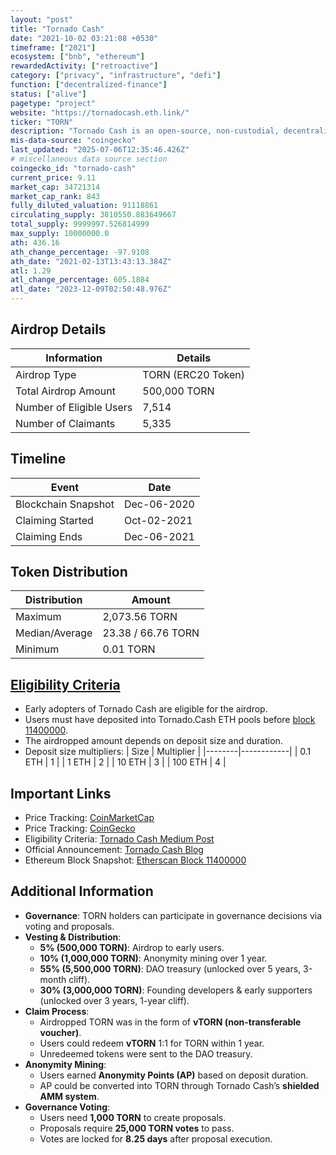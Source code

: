 ```yaml
---
layout: "post"
title: "Tornado Cash"
date: "2021-10-02 03:21:08 +0530"
timeframe: ["2021"]
ecosystem: ["bnb", "ethereum"]
rewardedActivity: ["retroactive"]
category: ["privacy", "infrastructure", "defi"]
function: ["decentralized-finance"]
status: ["alive"]
pagetype: "project"
website: "https://tornadocash.eth.link/"
ticker: "TORN"
description: "Tornado Cash is an open-source, non-custodial, decentralized cryptocurrency tumbler that enhances transaction privacy by mixing cryptocurrency funds."
mis-data-source: "coingecko"
last_updated: "2025-07-06T12:35:46.426Z"
# miscellaneous data source section
coingecko_id: "tornado-cash"
current_price: 9.11
market_cap: 34721314
market_cap_rank: 843
fully_diluted_valuation: 91118861
circulating_supply: 3810550.883649667
total_supply: 9999997.526814999
max_supply: 10000000.0
ath: 436.16
ath_change_percentage: -97.9108
ath_date: "2021-02-13T13:43:13.384Z"
atl: 1.29
atl_change_percentage: 605.1884
atl_date: "2023-12-09T02:50:48.976Z"
---
```


## Airdrop Details

| Information              | Details            |
| ------------------------ | ------------------ |
| Airdrop Type             | TORN (ERC20 Token) |
| Total Airdrop Amount     | 500,000 TORN       |
| Number of Eligible Users | 7,514              |
| Number of Claimants      | 5,335              |

## Timeline

| Event               | Date        |
| ------------------- | ----------- |
| Blockchain Snapshot | Dec-06-2020 |
| Claiming Started    | Oct-02-2021 |
| Claiming Ends       | Dec-06-2021 |

## Token Distribution

| Distribution   | Amount             |
| -------------- | ------------------ |
| Maximum        | 2,073.56 TORN      |
| Median/Average | 23.38 / 66.76 TORN |
| Minimum        | 0.01 TORN          |

## [Eligibility Criteria](https://tornado-cash.medium.com/tornado-cash-governance-proposal-a55c5c7d0703)

- Early adopters of Tornado Cash are eligible for the airdrop.
- Users must have deposited into Tornado.Cash ETH pools before [block 11400000](https://etherscan.io/block/11400000).
- The airdropped amount depends on deposit size and duration.
- Deposit size multipliers:
  | Size | Multiplier |
  |--------|------------|
  | 0.1 ETH | 1 |
  | 1 ETH | 2 |
  | 10 ETH | 3 |
  | 100 ETH | 4 |

## Important Links

- Price Tracking: [CoinMarketCap](https://coinmarketcap.com/currencies/torn)
- Price Tracking: [CoinGecko](https://www.coingecko.com/en/coins/torn)
- Eligibility Criteria: [Tornado Cash Medium Post](https://tornado-cash.medium.com/tornado-cash-governance-proposal-a55c5c7d0703)
- Official Announcement: [Tornado Cash Blog](https://tornado-cash.medium.com)
- Ethereum Block Snapshot: [Etherscan Block 11400000](https://etherscan.io/block/11400000)

## Additional Information

- **Governance**: TORN holders can participate in governance decisions via voting and proposals.
- **Vesting & Distribution**:
  - **5% (500,000 TORN)**: Airdrop to early users.
  - **10% (1,000,000 TORN)**: Anonymity mining over 1 year.
  - **55% (5,500,000 TORN)**: DAO treasury (unlocked over 5 years, 3-month cliff).
  - **30% (3,000,000 TORN)**: Founding developers & early supporters (unlocked over 3 years, 1-year cliff).
- **Claim Process**:
  - Airdropped TORN was in the form of **vTORN (non-transferable voucher)**.
  - Users could redeem **vTORN** 1:1 for TORN within 1 year.
  - Unredeemed tokens were sent to the DAO treasury.
- **Anonymity Mining**:
  - Users earned **Anonymity Points (AP)** based on deposit duration.
  - AP could be converted into TORN through Tornado Cash’s **shielded AMM system**.
- **Governance Voting**:
  - Users need **1,000 TORN** to create proposals.
  - Proposals require **25,000 TORN votes** to pass.
  - Votes are locked for **8.25 days** after proposal execution.